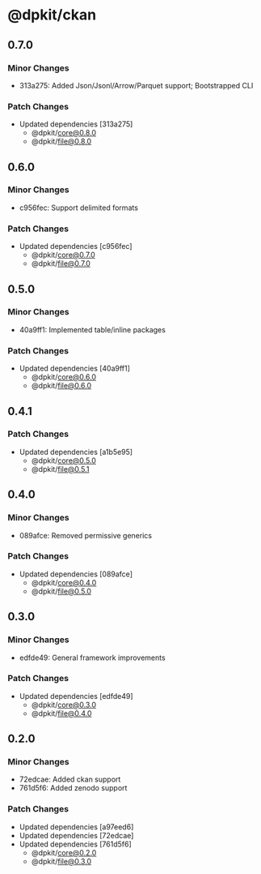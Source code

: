# @dpkit/ckan

## 0.7.0

### Minor Changes

- 313a275: Added Json/Jsonl/Arrow/Parquet support; Bootstrapped CLI

### Patch Changes

- Updated dependencies [313a275]
  - @dpkit/core@0.8.0
  - @dpkit/file@0.8.0

## 0.6.0

### Minor Changes

- c956fec: Support delimited formats

### Patch Changes

- Updated dependencies [c956fec]
  - @dpkit/core@0.7.0
  - @dpkit/file@0.7.0

## 0.5.0

### Minor Changes

- 40a9ff1: Implemented table/inline packages

### Patch Changes

- Updated dependencies [40a9ff1]
  - @dpkit/core@0.6.0
  - @dpkit/file@0.6.0

## 0.4.1

### Patch Changes

- Updated dependencies [a1b5e95]
  - @dpkit/core@0.5.0
  - @dpkit/file@0.5.1

## 0.4.0

### Minor Changes

- 089afce: Removed permissive generics

### Patch Changes

- Updated dependencies [089afce]
  - @dpkit/core@0.4.0
  - @dpkit/file@0.5.0

## 0.3.0

### Minor Changes

- edfde49: General framework improvements

### Patch Changes

- Updated dependencies [edfde49]
  - @dpkit/core@0.3.0
  - @dpkit/file@0.4.0

## 0.2.0

### Minor Changes

- 72edcae: Added ckan support
- 761d5f6: Added zenodo support

### Patch Changes

- Updated dependencies [a97eed6]
- Updated dependencies [72edcae]
- Updated dependencies [761d5f6]
  - @dpkit/core@0.2.0
  - @dpkit/file@0.3.0
